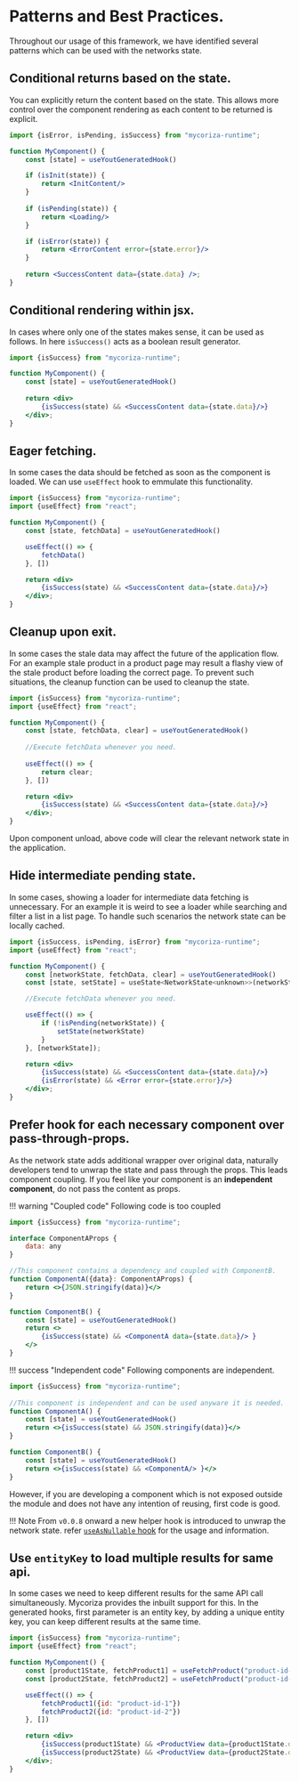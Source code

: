 
# Patterns and Best Practices.

Throughout our usage of this framework, we have identified several patterns which can be used with the networks state.

## Conditional returns based on the state.

You can explicitly return the content based on the state. This allows more control over the component rendering as each
content to be returned is explicit.

```jsx
import {isError, isPending, isSuccess} from "mycoriza-runtime";

function MyComponent() {
    const [state] = useYoutGeneratedHook()

    if (isInit(state)) {
        return <InitContent/>
    }
    
    if (isPending(state)) {
        return <Loading/>
    }

    if (isError(state)) {
        return <ErrorContent error={state.error}/>
    }
    
    return <SuccessContent data={state.data} />;
}
```

## Conditional rendering within jsx.

In cases where only one of the states makes sense, it can be used as follows. In here `isSuccess()` acts as a boolean 
result generator.

```jsx
import {isSuccess} from "mycoriza-runtime";

function MyComponent() {
    const [state] = useYoutGeneratedHook()
    
    return <div>
        {isSuccess(state) && <SuccessContent data={state.data}/>}
    </div>;
}
```

## Eager fetching.

In some cases the data should be fetched as soon as the component is loaded. We can use `useEffect` hook to emmulate this
functionality.

```jsx
import {isSuccess} from "mycoriza-runtime";
import {useEffect} from "react";

function MyComponent() {
    const [state, fetchData] = useYoutGeneratedHook()

    useEffect(() => {
        fetchData()
    }, [])

    return <div>
        {isSuccess(state) && <SuccessContent data={state.data}/>}
    </div>;
}
```

## Cleanup upon exit.

In some cases the stale data may affect the future of the application flow. For an example stale product in a 
product page may result a flashy view of the stale product before loading the correct page. To prevent such situations, 
the cleanup function can be used to cleanup the state.

```jsx
import {isSuccess} from "mycoriza-runtime";
import {useEffect} from "react";

function MyComponent() {
    const [state, fetchData, clear] = useYoutGeneratedHook()
    
    //Execute fetchData whenever you need.
    
    useEffect(() => {
        return clear;
    }, [])

    return <div>
        {isSuccess(state) && <SuccessContent data={state.data}/>}
    </div>;
}
```

Upon component unload, above code will clear the relevant network state in the application.

## Hide intermediate pending state.

In some cases, showing a loader for intermediate data fetching is unnecessary. For an example
it is weird to see a loader while searching and filter a list in a list page. To handle such scenarios
the network state can be locally cached.

```jsx
import {isSuccess, isPending, isError} from "mycoriza-runtime";
import {useEffect} from "react";

function MyComponent() {
    const [networkState, fetchData, clear] = useYoutGeneratedHook()
    const [state, setState] = useState<NetworkState<unknown>>(networkState)

    //Execute fetchData whenever you need.

    useEffect(() => {
        if (!isPending(networkState)) {
            setState(networkState)
        }
    }, [networkState]);

    return <div>
        {isSuccess(state) && <SuccessContent data={state.data}/>}
        {isError(state) && <Error error={state.error}/>}
    </div>;
}
```

## Prefer hook for each necessary component over pass-through-props.

As the network state adds additional wrapper over original data, naturally developers tend to unwrap the state 
and pass through the props. This leads component coupling. If you feel like your component is an **independent component**,
do not pass the content as props.

!!! warning "Coupled code"
    Following code is too coupled

```jsx
import {isSuccess} from "mycoriza-runtime";

interface ComponentAProps {
    data: any
}

//This component contains a dependency and coupled with ComponentB.
function ComponentA({data}: ComponentAProps) {
    return <>{JSON.stringify(data)}</>
}

function ComponentB() {
    const [state] = useYoutGeneratedHook()
    return <>
        {isSuccess(state) && <ComponentA data={state.data}/> }
    </>
}
```

!!! success "Independent code"
    Following components are independent.

```jsx
import {isSuccess} from "mycoriza-runtime";
        
//This component is independent and can be used anyware it is needed.
function ComponentA() {
    const [state] = useYoutGeneratedHook()
    return <>{isSuccess(state) && JSON.stringify(data)}</>
}

function ComponentB() {
    const [state] = useYoutGeneratedHook()
    return <>{isSuccess(state) && <ComponentA/> }</>
}
```

However, if you are developing a component which is not exposed outside the module and does not have any intention of
reusing, first code is good.

!!! Note
    From `v0.0.8` onward a new helper hook is introduced to unwrap the network state.
    refer [`useAsNullable` hook](/network-states/#useasnullable-hook) for the usage and information.



## Use `entityKey` to load multiple results for same api.

In some cases we need to keep different results for the same API call simultaneously. Mycoriza provides the inbuilt 
support for this. In the generated hooks, first parameter is an entity key, by adding a unique entity key, you can keep
different results at the same time.

```jsx
import {isSuccess} from "mycoriza-runtime";
import {useEffect} from "react";

function MyComponent() {
    const [product1State, fetchProduct1] = useFetchProduct("product-id-1")
    const [product2State, fetchProduct2] = useFetchProduct("product-id-2")

    useEffect(() => {
        fetchProduct1({id: "product-id-1"})
        fetchProduct2({id: "product-id-2"})
    }, [])

    return <div>
        {isSuccess(product1State) && <ProductView data={product1State.data}/>}
        {isSuccess(product2State) && <ProductView data={product2State.data}/>}
    </div>;
}
```

